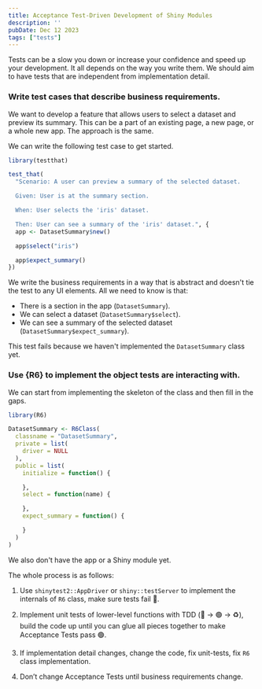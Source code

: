 ```yaml
---
title: Acceptance Test-Driven Development of Shiny Modules
description: ''
pubDate: Dec 12 2023
tags: ["tests"]
---
```


Tests can be a slow you down or increase your confidence and speed up your development. It all depends on the way you write them. We should aim to have tests that are independent from implementation detail.

### Write test cases that describe business requirements.

We want to develop a feature that allows users to select a dataset and preview its summary. This can be a part of an existing page, a new page, or a whole new app. The approach is the same.

We can write the following test case to get started.

```r
library(testthat)

test_that(
  "Scenario: A user can preview a summary of the selected dataset.

  Given: User is at the summary section.

  When: User selects the 'iris' dataset.

  Then: User can see a summary of the 'iris' dataset.", {
  app <- DatasetSummary$new()

  app$select("iris")

  app$expect_summary()
})
```

We write the business requirements in a way that is abstract and doesn't tie the test to any UI elements.
All we need to know is that:
- There is a section in the app (`DatasetSummary`).
- We can select a dataset (`DatasetSummary$select`).
- We can see a summary of the selected dataset (`DatasetSummary$expect_summary`).

This test fails because we haven't implemented the `DatasetSummary` class yet.

### Use {R6} to implement the object tests are interacting with.

We can start from implementing the skeleton of the class and then fill in the gaps.

```r
library(R6)

DatasetSummary <- R6Class(
  classname = "DatasetSummary",
  private = list(
    driver = NULL
  ),
  public = list(
    initialize = function() {

    },
    select = function(name) {

    },
    expect_summary = function() {

    }
  )
)

```

We also don't have the app or a Shiny module yet.

The whole process is as follows:

1. Use `shinytest2::AppDriver` or `shiny::testServer` to implement the internals of `R6` class, make sure tests fail 🔴.

2. Implement unit tests of lower-level functions with TDD (🔴 → 🟢 → ♻️), build the code up until you can glue all pieces together to make Acceptance Tests pass 🟢.

3. If implementation detail changes, change the code, fix unit-tests, fix `R6` class implementation.

4. Don’t change Acceptance Tests until business requirements change.
